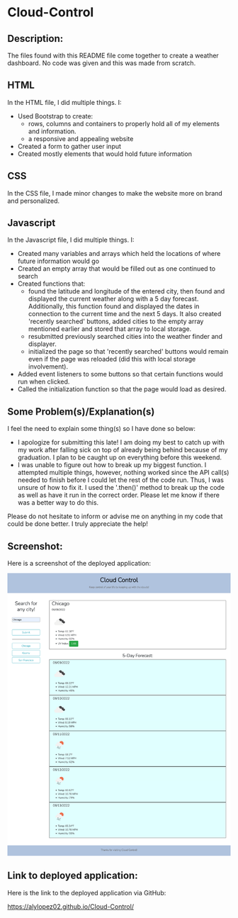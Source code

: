 # Cloud-Control
## Description:
The files found with this README file come together to create a weather dashboard. No code was given and this was made from scratch.

## HTML
In the HTML file, I did multiple things. I:

- Used Bootstrap to create:
    - rows, columns and containers to properly hold all of my elements and information.
    - a responsive and appealing website
- Created a form to gather user input
- Created mostly elements that would hold future information

## CSS
In the CSS file, I made minor changes to make the website more on brand and personalized.

## Javascript
In the Javascript file, I did multiple things. I:
- Created many variables and arrays which held the locations of where future information would go
- Created an empty array that would be filled out as one continued to search
- Created functions that:
    - found the latitude and longitude of the entered city, then found and displayed the current weather along with a 5 day forecast. Additionally, this function found and displayed the dates in connection to the current time and the next 5 days. It also created 'recently searched' buttons, added cities to the empty array mentioned earlier and stored that array to local storage.
    - resubmitted previously searched cities into the weather finder and displayer.
    - initialized the page so that 'recently searched' buttons would remain even if the page was reloaded (did this with local storage involvement).
- Added event listeners to some buttons so that certain functions would run when clicked.
- Called the initialization function so that the page would load as desired.

## Some Problem(s)/Explanation(s)
I feel the need to explain some thing(s) so I have done so below:

- I apologize for submitting this late! I am doing my best to catch up with my work after falling sick on top of already being behind because of my graduation. I plan to be caught up on everything before this weekend.
- I was unable to figure out how to break up my biggest function. I attempted multiple things, however, nothing worked since the API call(s) needed to finish before I could let the rest of the code run. Thus, I was unsure of how to fix it. I used the '.then()' method to break up the code as well as have it run in the correct order. Please let me know if there was a better way to do this.

Please do not hesitate to inform or advise me on anything in my code that could be done better. I truly appreciate the help!

## Screenshot:
Here is a screenshot of the deployed application:

![cloud control](./README-assets/deployed-application.png "Cloud Control")

## Link to deployed application:

Here is the link to the deployed application via GitHub:

<a href="https://alylopez02.github.io/Cloud-Control/">https://alylopez02.github.io/Cloud-Control/</a>